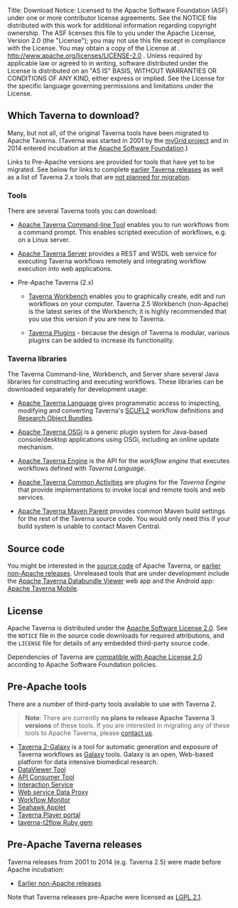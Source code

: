 Title:     Download
Notice:    Licensed to the Apache Software Foundation (ASF) under one
           or more contributor license agreements.  See the NOTICE file
           distributed with this work for additional information
           regarding copyright ownership.  The ASF licenses this file
           to you under the Apache License, Version 2.0 (the
           "License"); you may not use this file except in compliance
           with the License.  You may obtain a copy of the License at
           .
             http://www.apache.org/licenses/LICENSE-2.0
           .
           Unless required by applicable law or agreed to in writing,
           software distributed under the License is distributed on an
           "AS IS" BASIS, WITHOUT WARRANTIES OR CONDITIONS OF ANY
           KIND, either express or implied.  See the License for the
           specific language governing permissions and limitations
           under the License.

## Which Taverna to download?

Many, but not all, of the original Taverna tools have been migrated to Apache Taverna. 
(Taverna was started in 2001 by the [myGrid project](http://www.esciencelab.org.uk/about/#history) and in 2014 entered incubation 
at the [Apache Software Foundation](http://incubator.apache.org/).) 

Links to Pre-Apache versions are provided for tools that have yet to be migrated. See below for links to complete
<a href="#pre-Apache">earlier Taverna releases</a> as well as a list of Taverna 2.x tools that are 
<a href="#no-migration">not planned for migration</a>.


### Tools
There are several Taverna tools you can download:

- [Apache Taverna Command-line Tool](/download/commandline) enables you to run
  workflows from a command prompt.
  This enables scripted execution of workflows, e.g. on a Linux server.

- [Apache Taverna Server](/download/server) provides a REST and WSDL web service 
  for executing Taverna workflows remotely and integrating workflow execution
  into web applications.

- Pre-Apache Taverna (2.x)
    - [Taverna Workbench](/download/workbench) enables you to graphically create, edit and
   run workflows on your computer.
   Taverna 2.5 Workbench (non-Apache) is the latest series of the Workbench;
   it is highly recommended that you use this version if you are new to Taverna.

    - [Taverna Plugins](/documentation/plugins) - because the design of Taverna is modular,
 various plugins can be added to increase its functionality.

### Taverna libraries

The Taverna Command-line, Workbench, and Server share several Java libraries
for constructing and executing workflows. These libraries can be downloaded
separately for development usage:

- [Apache Taverna Language](/download/language) gives programmatic access to
 inspecting, modifying and converting Taverna's
 [SCUFL2](/documentation/scufl2/) workflow definitions and
 [Research Object Bundles](https://w3id.org/bundle).

- [Apache Taverna OSGi](/download/osgi) is a generic plugin system for Java-based
 console/desktop applications using OSGi, including an online update mechanism.

- [Apache Taverna Engine](/download/engine) is the API for the _workflow engine_
  that executes workflows defined with _Taverna Language_.

- [Apache Taverna Common Activities](/download/common-activities) are plugins
  for the _Taverna Engine_ that provide implementations to invoke local and
  remote tools and web services.

- [Apache Taverna Maven Parent](https://repo1.maven.org/maven2/org/apache/taverna/apache-taverna-parent/) 
  provides common Maven build settings for the rest of the Taverna source code.
  You would only need this if your build system is unable to contact Maven Central.



## Source code

You might be interested in the [source code](/download/code) of Apache Taverna, or
[earlier non-Apache releases](pre-apache). Unreleased tools that are under development
include the [Apache Taverna Databundle Viewer](https://github.com/apache/incubator-taverna-databundle-viewer) web app
and the Android app: [Apache Taverna Mobile](https://github.com/apache/incubator-taverna-mobile).


## License

Apache Taverna is distributed under the [Apache Software License 2.0](http://www.apache.org/licenses/LICENSE-2.0).
See the `NOTICE` file in the source code downloads for required attributions,
and the `LICENSE` file for details of any embedded third-party source code.

Dependencies of Taverna are
[compatible with Apache License 2.0](http://www.apache.org/legal/resolved.html)
according to Apache Software Foundation policies.


<a name=no-migration></a>
## Pre-Apache tools
There are a number of third-party tools available to use with Taverna 2.

> **Note**: There are currently **no plans to release Apache Taverna 3
> versions** of these tools. If you are interested in migrating any of these tools
> to Apache Taverna, please [contact us](/community).

 - [Taverna 2-Galaxy](http://www.taverna.org.uk/download/taverna-galaxy/) is a tool for automatic generation and exposure of
   Taverna workflows as [Galaxy](http://galaxy.psu.edu/) tools.
   Galaxy is an open, Web-based platform for data intensive biomedical research.
 - [DataViewer Tool](http://www.taverna.org.uk/download/associated-tools/dataviewer-tool/)
 - [API Consumer Tool](http://www.taverna.org.uk/download/associated-tools/api-consumer-tool)
 - [Interaction Service](http://dev.mygrid.org.uk/wiki/display/taverna/Interaction+service)
 - [Web service Data Proxy](http://www.taverna.org.uk/download/associated-tools/webservice-data-proxy)
 - [Workflow Monitor](http://www.taverna.org.uk/download/associated-tools/workflow-monitor)
 - [Seahawk Applet](http://www.taverna.org.uk/download/associated-tools/seahawk-applet/)
 - [Taverna Player portal](https://github.com/myGrid/taverna-player-portal)
 - [taverna-t2flow Ruby gem](https://rubygems.org/gems/taverna-t2flow/)

<a name=pre-Apache></a>
## Pre-Apache Taverna releases

Taverna releases from 2001 to 2014 (e.g. Taverna 2.5) were made before Apache incubation:

 - [Earlier non-Apache releases](/download/pre-apache)

Note that Taverna releases pre-Apache were licensed as [LGPL 2.1](http://www.gnu.org/licenses/old-licenses/lgpl-2.1.en.html).
